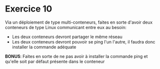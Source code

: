 # Exercice 10

Via un déploiement de type multi-conteneurs, faites en sorte d'avoir deux conteneurs de type Linux communicant entre eux au besoin: 
* Les deux conteneurs devront partager le même réseau
* Les deux conteneurs devront pouvoir se ping l'un l'autre, il faudra donc installer la commande adéquate

**BONUS**: Faites en sorte de ne pas avoir à installer la commande ping et qu'elle soit par défaut présente dans le conteneur